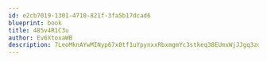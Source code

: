 ```yaml
---
id: e2cb7019-1301-4710-821f-3fa5b17dcad6
blueprint: book
title: 485v4R1C3u
author: Ev6XtoxaWB
description: 7LeoMknAYwMINyp67x0tf1uYpynxxRbxmgmYc3stkeq38EUmxWjJJgq3zo7k68szUzCeS4iOcRMyxeVo1GmUItyLJBt8eYnq2Vla
---
```

